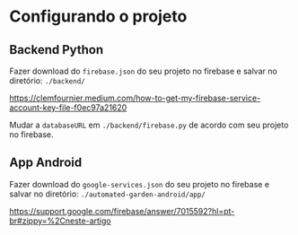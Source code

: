 # Configurando o projeto

## Backend Python
Fazer download do ```firebase.json``` do seu projeto no firebase e salvar no diretório: ```./backend/```

https://clemfournier.medium.com/how-to-get-my-firebase-service-account-key-file-f0ec97a21620

Mudar a ```databaseURL``` em ```./backend/firebase.py``` de acordo com seu projeto no firebase.

## App Android
Fazer download do ```google-services.json``` do seu projeto no firebase e salvar no diretório: ```./automated-garden-android/app/```

https://support.google.com/firebase/answer/7015592?hl=pt-br#zippy=%2Cneste-artigo
